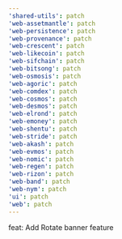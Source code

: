```yaml
---
'shared-utils': patch
'web-assetmantle': patch
'web-persistence': patch
'web-provenance': patch
'web-crescent': patch
'web-likecoin': patch
'web-sifchain': patch
'web-bitsong': patch
'web-osmosis': patch
'web-agoric': patch
'web-comdex': patch
'web-cosmos': patch
'web-desmos': patch
'web-elrond': patch
'web-emoney': patch
'web-shentu': patch
'web-stride': patch
'web-akash': patch
'web-evmos': patch
'web-nomic': patch
'web-regen': patch
'web-rizon': patch
'web-band': patch
'web-nym': patch
'ui': patch
'web': patch
---
```


feat: Add Rotate banner feature
